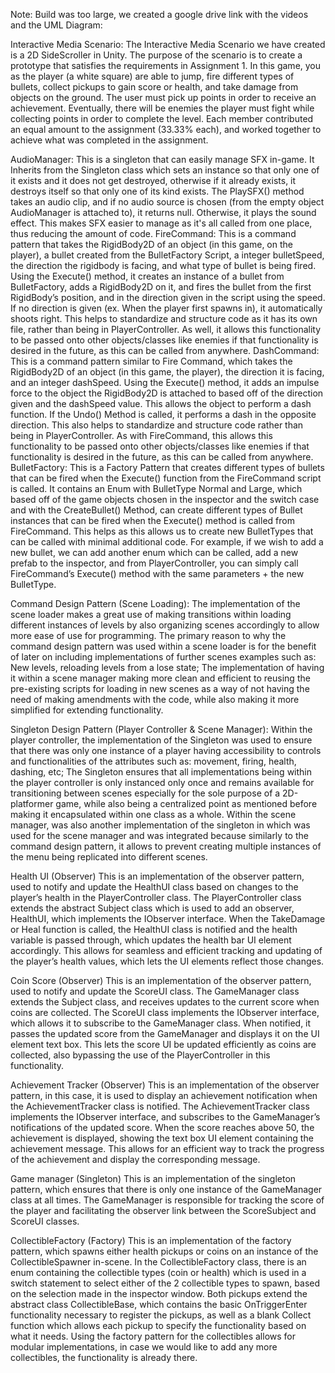 Note: Build was too large, we created a google drive link with the videos and the UML Diagram:

Interactive Media Scenario:
The Interactive Media Scenario we have created is a 2D SideScroller in Unity. The purpose of the scenario is to create a prototype that satisfies the requirements in Assignment 1. In this game, you as the player (a white square) are able to jump, fire different types of bullets, collect pickups to gain score or health, and take damage from objects on the ground. The user must pick up points in order to receive an achievement. Eventually, there will be enemies the player must fight while collecting points in order to complete the level.
Each member contributed an equal amount to the assignment (33.33% each), and worked together to achieve what was completed in the assignment.


AudioManager: This is a singleton that can easily manage SFX in-game. It Inherits from the Singleton class which sets an instance so that only one of it exists and it does not get destroyed, otherwise if it already exists, it destroys itself so that only one of its kind exists. The PlaySFX() method takes an audio clip, and if no audio source is chosen (from the empty object AudioManager is attached to), it returns null. Otherwise, it plays the sound effect. This makes SFX easier to manage as it's all called from one place, thus reducing the amount of code.
FireCommand: This is a command pattern that takes the RigidBody2D of an object (in this game, on the player), a bullet created from the BulletFactory Script, a integer bulletSpeed, the direction the rigidbody is facing, and what type of bullet is being fired. Using the Execute() method, it creates an instance of a bullet from BulletFactory, adds a RigidBody2D on it, and fires the bullet from the first RigidBody’s position, and in the direction given in the script using the speed. If no direction is given (ex. When the player first spawns in), it automatically shoots right. This helps to standardize and structure code as it has its own file, rather than being in PlayerController. As well, it allows this functionality to be passed onto other objects/classes like enemies if that functionality is desired in the future, as this can be called from anywhere.
DashCommand: This is a command pattern similar to Fire Command, which takes the RigidBody2D of an object (in this game, the player), the direction it is facing, and an integer dashSpeed. Using the Execute() method, it adds an impulse force to the object the RigidBody2D is attached to based off of the direction given and the dashSpeed value. This allows the object to perform a dash function. If the Undo() Method is called, it performs a dash in the opposite direction. This also helps to standardize and structure code rather than being in PlayerController. As with FireCommand, this allows this functionality to be passed onto other objects/classes like enemies if that functionality is desired in the future, as this can be called from anywhere.
BulletFactory: This is a Factory Pattern that creates different types of bullets that can be fired when the Execute() function from the FireCommand script is called. It contains an Enum with BulletType Normal and Large, which based off of the game objects chosen in the inspector and the switch case and with the CreateBullet() Method,  can create different types of Bullet instances that can be fired when the Execute() method is called from FireCommand. This helps as this allows us to create new BulletTypes that can be called with minimal additional code. For example, if we wish to add a new bullet, we can add another enum which can be called, add a new prefab to the inspector, and from PlayerController, you can simply call FireCommand’s Execute() method with the same parameters + the new BulletType.

Command Design Pattern (Scene Loading):
The implementation of the scene loader makes a great use of making transitions within loading different instances of levels by also organizing scenes accordingly to allow more ease of use for programming.
The primary reason to why the command design pattern was used within a scene loader is for the benefit of later on including implementations of further scenes examples such as: New levels, reloading levels from a lose state; The implementation of having it within a scene manager making more clean and efficient to reusing the pre-existing scripts for loading in new scenes as a way of not having the need of making amendments with the code, while also making it more simplified for extending functionality.

Singleton Design Pattern (Player Controller & Scene Manager):
Within the player controller, the implementation of the Singleton was used to ensure that there was only one instance of a player having accessibility to controls and functionalities of the attributes such as: movement, firing, health, dashing, etc;
The Singleton ensures that all implementations being within the player controller is only instanced only once and remains available for transitioning between scenes especially for the sole purpose of a 2D-platformer game, while also being a centralized point as mentioned before making it encapsulated within one class as a whole.
Within the scene manager, was also another implementation of the singleton in which was used for the scene manager and was integrated because similarly to the command design pattern, it allows to prevent creating multiple instances of the menu being replicated into different scenes.

Health UI (Observer)
This is an implementation of the observer pattern, used to notify and update the HealthUI class based on changes to the player’s health in the PlayerController class. The PlayerController class extends the abstract Subject class which is used to add an observer, HealthUI, which implements the IObserver interface. When the TakeDamage or Heal function is called, the HealthUI class is notified and the health variable is passed through, which updates the health bar UI element accordingly. This allows for seamless and efficient tracking and updating of the player’s health values, which lets the UI elements reflect those changes.

Coin Score (Observer)
This is an implementation of the observer pattern, used to notify and update the ScoreUI class. The GameManager class extends the Subject class, and receives updates to the current score when coins are collected. The ScoreUI class implements the IObserver interface, which allows it to subscribe to the GameManager class. When notified, it passes the updated score from the GameManager and displays it on the UI element text box. This lets the score UI be updated efficiently as coins are collected, also bypassing the use of the PlayerController in this functionality. 

Achievement Tracker (Observer)
This is an implementation of the observer pattern, in this case, it is used to display an achievement notification when the AchievementTracker class is notified. The AchievementTracker class implements the IObserver interface, and subscribes to the GameManager’s notifications of the updated score. When the score reaches above 50, the achievement is displayed, showing the text box UI element containing the achievement message. This allows for an efficient way to track the progress of the achievement and display the corresponding message.

Game manager (Singleton)
This is an implementation of the singleton pattern, which ensures that there is only one instance of the GameManager class at all times. The GameManager is responsible for tracking the score of the player and facilitating the observer link between the ScoreSubject and ScoreUI classes.

CollectibleFactory (Factory)
This is an implementation of the factory pattern, which spawns either health pickups or coins on an instance of the CollectibleSpawner in-scene. In the CollectibleFactory class, there is an enum containing the collectible types (coin or health) which is used in a switch statement to select either of the 2 collectible types to spawn, based on the selection made in the inspector window. Both pickups extend the abstract class CollectibleBase, which contains the basic OnTriggerEnter functionality necessary to register the pickups, as well as a blank Collect function which allows each pickup to specify the functionality based on what it needs. Using the factory pattern for the collectibles allows for modular implementations, in case we would like to add any more collectibles, the functionality is already there. 
